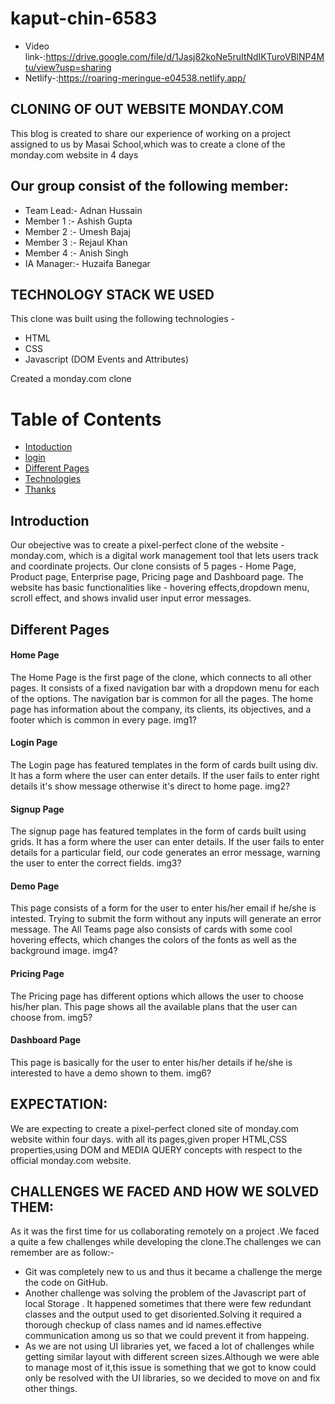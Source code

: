 # kaput-chin-6583
* Video link-:https://drive.google.com/file/d/1Jasj82koNe5ruItNdIKTuroVBlNP4Mtu/view?usp=sharing
* Netlify-:https://roaring-meringue-e04538.netlify.app/

## CLONING OF OUT WEBSITE MONDAY.COM
This blog is created to share our experience of working on a project assigned to us by Masai School,which was to create a clone of the monday.com website in 4 days

## Our group consist of the following member:
* Team Lead:- Adnan Hussain
* Member 1 :- Ashish Gupta
* Member 2 :- Umesh Bajaj
* Member 3 :- Rejaul Khan
* Member 4 :- Anish Singh
* IA Manager:- Huzaifa Banegar

## TECHNOLOGY STACK WE USED
This clone was built using the following technologies - 
* HTML
* CSS
* Javascript (DOM Events and Attributes)


Created a monday.com clone
# Table of Contents

* [Intoduction](#introduction)
* [login](#login)
* [Different Pages](#different_pages)
* [Technologies](#technologies)
* [Thanks](#thanks)

## Introduction
Our obejective was to create a pixel-perfect clone of the website - monday.com, which is a digital work management tool that lets users track and coordinate projects.
Our clone consists of 5 pages - Home Page, Product page, Enterprise page, Pricing page and Dashboard page. The website has basic functionalities like - hovering effects,dropdown menu, scroll effect, and shows invalid user input error messages.

## Different Pages
#### Home Page
The Home Page is the first page of the clone, which connects to all other pages. It consists of a fixed navigation bar with a dropdown menu for each of the options. The navigation bar is common for all the pages. The home page has information about the company, its clients, its objectives, and a footer which is common in every page.
img1?

#### Login Page
The Login page has featured templates in the form of cards built using div. It has a form where the user can enter details. If the user fails to enter right details
it's show message otherwise it's direct to home page.
img2?

#### Signup Page
The signup page has featured templates in the form of cards built using grids. It has a form where the user can enter details. If the user fails to enter details for a particular field, our code generates an error message, warning the user to enter the correct fields.
img3?

#### Demo Page
This page consists of a form for the user to enter his/her email if he/she is intested. Trying to submit the form without any inputs will generate an error message. The All Teams page also consists of cards with some cool hovering effects, which changes the colors of the fonts as well as the background image.
img4?
#### Pricing Page
The Pricing page has different options which allows the user to choose his/her plan. This page shows all the available plans that the user can choose from.
img5?
#### Dashboard Page
This page is basically for the user to enter his/her details if he/she is interested to have a demo shown to them.
img6?

## EXPECTATION:

We are expecting to create a pixel-perfect cloned site of monday.com website within four days. with all its pages,given proper HTML,CSS properties,using DOM and MEDIA QUERY concepts with respect to the official monday.com website.

## CHALLENGES WE FACED AND HOW WE SOLVED THEM:

As it was the first time for us collaborating remotely on a project .We faced a quite a few challenges while developing the clone.The challenges we can remember are as follow:-
- Git was completely new to us and thus it became a challenge the merge the code on GitHub.
- Another challenge was solving the problem of the Javascript part of local Storage . It happened sometimes that there were few redundant classes and the output used to get disoriented.Solving it required a thorough checkup of class names and id names.effective communication among us so that we could prevent it from happeing.
- As we are not using UI libraries yet, we faced a lot of challenges while getting similar layout with different screen sizes.Although we were able to manage most of it,this issue is something that we got to know could only be resolved with the UI libraries, so we decided to move on and fix other things.
